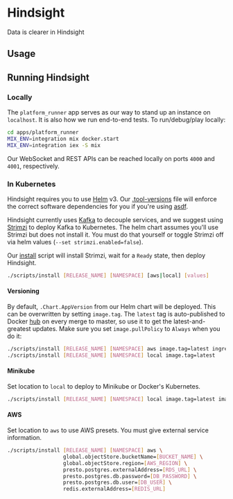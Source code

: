 # Hindsight

Data is clearer in Hindsight

## Usage

## Running Hindsight

### Locally

The `platform_runner` app serves as our way to stand up an instance on `localhost`. It is also how we run end-to-end tests. To run/debug/play locally:

```bash
cd apps/platform_runner
MIX_ENV=integration mix docker.start
MIX_ENV=integration iex -S mix
```

Our WebSocket and REST APIs can be reached locally on ports `4000` and `4001`, respectively.

### In Kubernetes

Hindsight requires you to use [Helm](https://helm.sh) v3. Our [.tool-versions](./.tool-versions) file will enforce the correct software dependencies for you if you're using [asdf](https://asdf-vm.com).

Hindsight currently uses [Kafka](https://kafka.apache.org/) to decouple services, and we suggest using [Strimzi](https://github.com/strimzi/strimzi-kafka-operator) to deploy Kafka to Kubernetes. The helm chart assumes you'll use Strimzi but does not install it. You must do that yourself or toggle Strimzi off via helm values (`--set strimzi.enabled=false`).

Our [install](./scripts/install) script will install Strimzi, wait for a `Ready` state, then deploy Hindsight.

```bash
./scripts/install [RELEASE_NAME] [NAMESPACE] [aws|local] [values]
```

#### Versioning

By default, `.Chart.AppVersion` from our Helm chart will be deployed. This can be overwritten by setting `image.tag`. The `latest` tag is auto-published to Docker [hub](https://hub.docker.com/r/inhindsight/hindsight) on every merge to master, so use it to get the latest-and-greatest updates. Make sure you set `image.pullPolicy` to `Always` when you do it:

```bash
./scripts/install [RELEASE_NAME] [NAMESPACE] aws image.tag=latest ingress.host=mydomain.com
./scripts/install [RELEASE_NAME] [NAMESPACE] local image.tag=latest
```

#### Minikube

Set location to `local` to deploy to Minikube or Docker's Kubernetes.

```bash
./scripts/install [RELEASE_NAME] [NAMESPACE] local image.tag=latest image.pullPolicy=Always
```

#### AWS

Set location to `aws` to use AWS presets. You must give external service information.

```bash
./scripts/install [RELEASE_NAME] [NAMESPACE] aws \
                  global.objectStore.bucketName=[BUCKET_NAME] \
                  global.objectStore.region=[AWS_REGION] \
                  presto.postgres.externalAddress=[RDS_URL] \
                  presto.postgres.db.password=[DB_PASSWORD] \
                  presto.postgres.db.user=[DB_USER] \
                  redis.externalAddress=[REDIS_URL]
```

